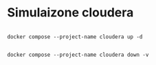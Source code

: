 # Simulaizone cloudera


```shell

docker compose --project-name cloudera up -d


docker compose --project-name cloudera down -v

```

